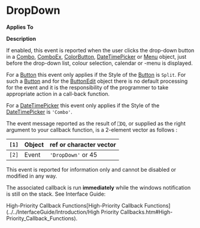 




<h1 class="heading"><span class="name">DropDown</span></h1>

**Applies To**


**Description**


If enabled, this event is reported when the user clicks the drop-down button in a  [Combo](./combo.md), [ComboEx](./comboex.md), [ColorButton](./colorbutton.md), [DateTimePicker](./datetimepicker.md) or [Menu](./menu.md) object, just before the drop-down list, colour selection, calendar or -menu is displayed.



For a [Button](./button.md) this event only applies if the Style of the [Button](./button.md) is `Split`. For such a [Button](./button.md) and for the [ButtonEdit](./buttonedit.md) object there is no default processing for the event and it is the responsibility of the programmer to take appropriate action in a call-back function.


For a [DateTimePicker](./datetimepicker.md) this event only applies if the Style of the [DateTimePicker](./datetimepicker.md) is `'Combo'`.



The event message reported as the result of `⎕DQ`, or supplied as the right argument to your callback function, is a 2-element vector as follows :


| `[1]` | Object | ref or character vector |
| --- | --- | ---  |
| `[2]` | Event | `'DropDown'` or 45 |



This event is reported for information only and cannot be disabled or modified in any way.


The associated callback is run **immediately** while the windows notification is still on the stack. See 
Interface Guide: 

High-Priority Callback Functions[High-Priority Callback Functions](../../InterfaceGuide/Introduction/High Priority Callbacks.htm#High-Priority_Callback_Functions).


